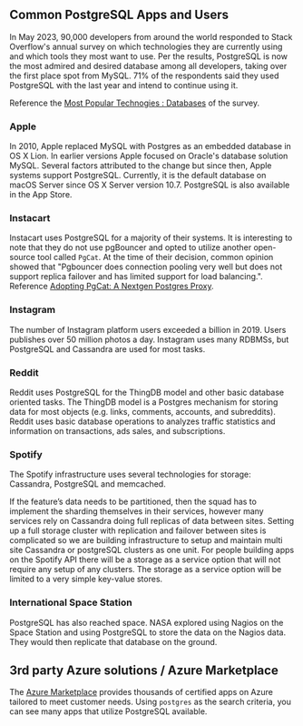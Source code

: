 ## Common PostgreSQL Apps and Users

In May 2023, 90,000 developers from around the world responded to Stack Overflow's annual survey on which technologies they are currently using and which tools they most want to use. Per the results, PostgreSQL is now the most admired and desired database among all developers, taking over the first place spot from MySQL. 71% of the respondents said they used PostgreSQL with the last year and intend to continue using it.

Reference the [Most Popular Technogies : Databases](https://survey.stackoverflow.co/2023/#section-most-popular-technologies-databases) of the survey.

### Apple

In 2010, Apple replaced MySQL with Postgres as an embedded database in OS X Lion. In earlier versions Apple focused on Oracle's database solution MySQL. Several factors attributed to the change but since then, Apple systems support PostgreSQL. Currently, it is the default database on macOS Server since OS X Server version 10.7. PostgreSQL is also available in the App Store.

### Instacart

Instacart uses PostgreSQL for a majority of their systems. It is interesting to note that they do not use pgBouncer and opted to utilize another open-source tool called `PgCat`. At the time of their decision, common opinion showed that "Pgbouncer does connection pooling very well but does not support replica failover and has limited support for load balancing.". Reference [Adopting PgCat: A Nextgen Postgres Proxy](https://www.instacart.com/company/how-its-made/adopting-pgcat-a-nextgen-postgres-proxy/#:~:text=At%20Instacart%2C%20we%20use%20Postgresql,optimization%20and%20vertically%20scaling%20instances).

### Instagram

The number of Instagram platform users exceeded a billion in 2019. Users publishes over 50 million photos a day. Instagram uses many RDBMSs, but PostgreSQL and Cassandra are used for most tasks.

### Reddit

Reddit uses PostgreSQL for the ThingDB model and other basic database oriented tasks. The ThingDB model is a Postgres mechanism for storing data for most objects (e.g. links, comments, accounts, and subreddits). Reddit uses basic database operations to analyzes traffic statistics and information on transactions, ads sales, and subscriptions.

### Spotify

The Spotify infrastructure uses several technologies for storage: Cassandra, PostgreSQL and memcached.

If the feature’s data needs to be partitioned, then the squad has to implement the sharding themselves in their services, however many services rely on Cassandra doing full replicas of data between sites. Setting up a full storage cluster with replication and failover between sites is complicated so we are building infrastructure to setup and maintain multi site Cassandra or postgreSQL clusters as one unit. For people building apps on the Spotify API there will be a storage as a service option that will not require any setup of any clusters. The storage as a service option will be limited to a very simple key-value stores.

### International Space Station

PostgreSQL has also reached space. NASA explored using Nagios on the Space Station and using PostgreSQL to store the data on the Nagios data. They would then replicate that database on the ground.

## 3rd party Azure solutions / Azure Marketplace

The [Azure Marketplace](https://azuremarketplace.microsoft.com/marketplace/apps?search=postgres&page=1) provides thousands of certified apps on Azure tailored to meet customer needs. Using `postgres` as the search criteria, you can see many apps that utilize PostgreSQL available.
